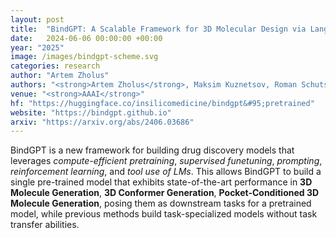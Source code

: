```yaml
---
layout: post
title:  "BindGPT: A Scalable Framework for 3D Molecular Design via Language Modeling and Reinforcement Learning"
date:   2024-06-06 00:00:00 +00:00
year: "2025"
image: /images/bindgpt-scheme.svg
categories: research
author: "Artem Zholus"
authors: "<strong>Artem Zholus</strong>, Maksim Kuznetsov, Roman Schutski, Rim Shayakhmetov, Daniil Polykovskiy, Sarath Chandar, Alex Zhavoronkov"
venue: "<strong>AAAI</strong>"
hf: "https://huggingface.co/insilicomedicine/bindgpt&#95;pretrained"
website: "https://bindgpt.github.io"
arxiv: "https://arxiv.org/abs/2406.03686"
---
```

BindGPT is a new framework for building drug discovery models that leverages *compute-efficient pretraining*, *supervised funetuning*, *prompting*, *reinforcement learning*, and *tool use of LMs*. This allows BindGPT to build a single pre-trained model that exhibits state-of-the-art performance in **3D Molecule Generation**, **3D Conformer Generation**, **Pocket-Conditioned 3D Molecule Generation**, posing them as downstream tasks for a pretrained model, while previous methods build task-specialized models without task transfer abilities.
    
